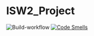 # ISW2_Project
![Build-workflow](https://github.com/MartorelliLuca/ISW2_CodeMetrics/actions/workflows/maven.yml/badge.svg)
[![Code Smells](https://sonarcloud.io/api/project_badges/measure?project=MartorelliLuca_ISW2_CodeMetrics&metric=code_smells)](https://sonarcloud.io/project/overview?id=MartorelliLuca_ISW2_CodeMetrics)
